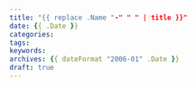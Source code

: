 ```yaml
---
title: "{{ replace .Name "-" " " | title }}"
date: {{ .Date }}
categories: 
tags: 
keywords: 
archives: {{ dateFormat "2006-01" .Date }}
draft: true
---
```


